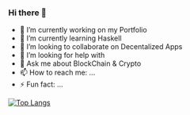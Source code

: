 ### Hi there 👋

- 🔭 I’m currently working on my Portfolio
- 🌱 I’m currently learning Haskell
- 👯 I’m looking to collaborate on Decentalized Apps
- 🤔 I’m looking for help with 
- 💬 Ask me about BlockChain & Crypto
- 📫 How to reach me: ...
- ⚡ Fun fact: ...

[![Top Langs](https://github-readme-stats.vercel.app/api/top-langs/?username=DorienP)](https://github.com/anuraghazra/github-readme-stats)
